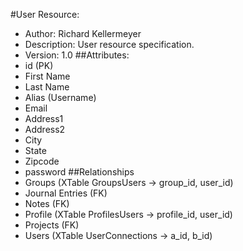 #User Resource:
  - Author:  Richard Kellermeyer
  - Description: User resource specification.
  - Version: 1.0
##Attributes:
  - id (PK)
  - First Name
  - Last Name
  - Alias (Username)
  - Email
  - Address1
  - Address2
  - City
  - State
  - Zipcode
  - password
##Relationships
  - Groups (XTable GroupsUsers -> group_id, user_id)
  - Journal Entries (FK)
  - Notes (FK)
  - Profile (XTable ProfilesUsers -> profile_id, user_id)
  - Projects (FK)
  - Users (XTable UserConnections -> a_id, b_id)
